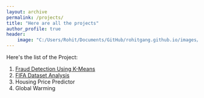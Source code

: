 ```yaml
---
layout: archive
permalink: /projects/
title: "Here are all the projects"
author_profile: true
header:
    image: "C:/Users/Rohit/Documents/GitHub/rohitgang.github.io/images/fraud.png" #/images/fraud.png"
---
```


Here's the list of the Project:

1. [Fraud Detection Using K-Means](https://rohitgang.github.io/frauddetect/)
2. [FIFA Dataset Analysis](https://rohitgang.github.io/fifaanalysis/)
3. Housing Price Predictor
4. Global Warming
